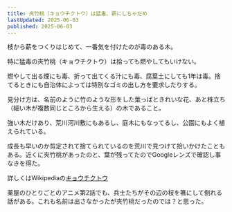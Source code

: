 ```yaml
---
title: 夾竹桃（キョウチクトウ）は猛毒、薪にしちゃだめ
lastUpdated: 2025-06-03
published: 2025-06-03
---
```


枝から薪をつくりはじめて、一番気を付けたのが毒のある木。

特に猛毒の夾竹桃（キョウチクトウ）は拾っても燃やしてもいけない。

燃やして出る煙にも毒、折って出てくる汁にも毒、腐葉土にしても1年は毒。捨てるときにも自治体によっては特別なゴミの出し方を要求したりする。

<YouTube id="aNb9pAxHljU" title="猛毒キョウチクトウ　焚火の天敵" aspect="9:16" />

見分け方は、名前のように竹のような形をした葉っぱときれいな花、あと株立ち（細い木が複数同じところから生える）の木であること。

強い木だけあり、荒川河川敷にもあるし、庭木にもなってるし、公園にもよく植えられている。

成長も早いのか剪定されて捨てられているのを荒川で見つけて拾いかけたこともある。近くに夾竹桃があったのと、葉が残ってたのでGoogleレンズで確認し事なきを得た。

詳しくはWikipediaの[キョウチクトウ](https://ja.wikipedia.org/wiki/%E3%82%AD%E3%83%A7%E3%82%A6%E3%83%81%E3%82%AF%E3%83%88%E3%82%A6)

薬屋のひとりごとのアニメ第2話でも、兵士たちがその辺の枝を箸にして倒れる話がある。これも名前は出さなかったが夾竹桃だったのでは？と思った。



